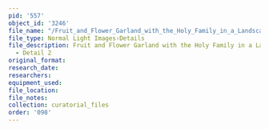 ```yaml
---
pid: '557'
object_id: '3246'
file_name: "/Fruit_and_Flower_Garland_with_the_Holy_Family_in_a_Landscape_%28Munich%29_detail_2.jpg"
file_type: Normal Light Images›Details
file_description: Fruit and Flower Garland with the Holy Family in a Landscape (Munich)
  - Detail 2
original_format:
research_date:
researchers:
equipment_used:
file_location:
file_notes:
collection: curatorial_files
order: '098'
---
```

